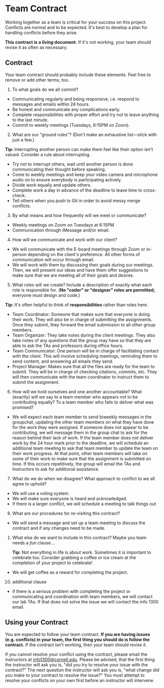 # Team Contract

Working together as a team is critical for your success on this project. Conflicts are normal and to be expected. It's best to develop a plan for handling conflicts before they arise.

**This contract is a _living_ document.** If it's not working, your team should revise it as often as necessary.

## Contract

Your team contract should probably include these elements. Feel free to remove or add other terms, too.

1. To what goals do we all commit?

- Communicating regularly and being responsive, i.e. respond to messages and emails within 24 hours.
- Be honest and communicate any complications early.
- Complete responsibilities with proper effort and try not to leave anything to the last minute.
- Commit to weekly meetings (Tuesdays, 6:15PM on Zoom).

2. What are our "ground rules"? (Don't make an exhaustive list—stick with just a few.)

**Tip:** Interrupting another person can make them feel like their option isn't valued. Consider a rule about interrupting.

- Try not to interrupt others, wait until another person is done communicating their thought before speaking.
- Come to weekly meetings and keep your video camera and microphone audio on to ensure everybody is participating actively.
- Divide work equally and update others.
- Complete work a day in advance of the deadline to leave time to cross-check.
- Tell others when you push to Git in order to avoid messy merge conflicts.

3. By what means and how frequently will we meet or communicate?

- Weekly meetings on Zoom on Tuesdays at 6:15PM
- Communication through iMessage and/or email.

4. How will we communicate and work with our client?

- We will communicate with the E-board meetings through Zoom or in-person depending on the client's preference. All other forms of communication will occur through email.
- We will work with them by discussing their goals during our meetings. Then, we will present our ideas and have them offer suggestions to make sure that we are meeting all of their goals and desires.

5. What roles will we create? Include a description of exactly what each role is responsible for. (**No "coder" or "designer" roles are permitted;** everyone must design and code.)

**Tip:** It's often helpful to think of **responsibilities** rather than roles here.

- Team Coordinator: Someone that makes sure that everyone is doing their work. They will also be in charge of submitting the assignments. Once they submit, they forward the email submission to all other group members.
- Team Organizer: They take notes during the client meetings. They also take notes of any questions that the group may have so that they are able to ask the TAs and professors during office hours.
- Team Communicator: One person will be in charge of facilitating contact with the client. This will involve scheduling meetings, reminding them to send content, and answering all emails they send.
- Project Manager: Makes sure that all the files are ready for the team to submit. They will be in charge of checking citations, commits, etc. They will then communicate with the team coordinator to instruct them to submit the assignment.


6. How will we hold ourselves and one another accountable? What (exactly) will we say to a team member who appears not to be contributing equally? To a team member who fails to deliver what was promised?

- We will expect each team member to send biweekly messages in the groupchat, updating the other team members on what they have done for the work they were assigned. If someone does not appear to be contributing, we will message them in the group chat to ask for the reason behind their lack of work. If the team member does not deliver work by the 24 hour mark prior to the deadline, we will schedule an additional team meeting to ask that team member to update the team on their work progress. At that point, other team members will take on some of their work to make sure that the assignment is submitted on time. If this occurs repetitively, the group will email the TAs and Instructors to ask for additional assistance.


7. What do we do when we disagree? What approach to conflict to we all agree to uphold?

- We will use a voting system.
- We will make sure everyone is heard and acknowledged.
- If there is a larger conflict, we will schedule a meeting to talk things out

8. What are our procedures for re-visiting this contract?

- We will send a message and set up a team meeting to discuss the contract and if any changes need to be made. 

1.  What else do we want to include in this contract? Maybe you team needs a _fun_ clause...

    **Tip:** Not everything in life is about work. Sometimes it is important to celebrate too. Consider grabbing a coffee or ice cream at the completion of your project to celebrate!

- We will get coffee as a reward for completing the project.

10. additional clause

- if there is a serious problem with completing the project or communicating and coordination with team members, we will contact our lab TAs. If that does not solve the issue we will contact the info 1300 email.

## Using your Contract

You are expected to follow your team contract. **If you are having issues (e.g. conflicts) in your team, the first thing you should do is follow the contract.** If the contract isn't working, then your team should revise it.

If you cannot resolve your conflict using the contract, please email the instructors at <info1300@cornell.edu>. Please be advised, that the first thing the instructor will ask you is, "did you try to resolve your issue with the contract?" The next question the instructor will ask you is, "what change did you make to your contract to resolve the issue?" You must attempt to resolve your conflicts on your own first before an instructor will intervene.
